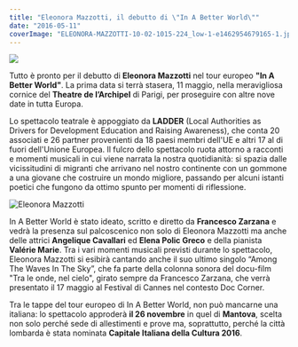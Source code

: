 ```yaml
---
title: "Eleonora Mazzotti, il debutto di \"In A Better World\""
date: "2016-05-11"
coverImage: "ELEONORA-MAZZOTTI-10-02-1015-224_low-1-e1462954679165-1.jpg"
---
```


![](http://tramusicaeparole.com/wp-content/uploads/2016/05/ELEONORA-MAZZOTTI-10-02-1015-224_low-1-e1462954679165-1.jpg)

Tutto è pronto per il debutto di **Eleonora Mazzotti** nel tour europeo **"In A Better World"**. La prima data si terrà stasera, 11 maggio, nella meravigliosa cornice del **Theatre de l’Archipel** di Parigi, per proseguire con altre nove date in tutta Europa.

Lo spettacolo teatrale è appoggiato da **LADDER** (Local Authorities as Drivers for Development Education and Raising Awareness), che conta 20 associati e 26 partner provenienti da 18 paesi membri dell'UE e altri 17 al di fuori dell'Unione Europea. Il fulcro dello spettacolo ruota attorno a racconti e momenti musicali in cui viene narrata la nostra quotidianità: si spazia dalle vicissitudini di migranti che arrivano nel nostro continente con un gommone a una giovane che costruire un mondo migliore, passando per alcuni istanti poetici che fungono da ottimo spunto per momenti di riflessione.

![Eleonora Mazzotti](http://tramusicaeparole.com/wp-content/uploads/2016/05/cast-a-Mantova-1-e1462980284494.jpg)

In A Better World è stato ideato, scritto e diretto da **Francesco Zarzana** e vedrà la presenza sul palcoscenico non solo di Eleonora Mazzotti ma anche delle attrici **Angelique Cavallari** ed **Elena Polic Greco** e della pianista **Valérie Marie**. Tra i vari momenti musicali previsti durante lo spettacolo, Eleonora Mazzotti si esibirà cantando anche il suo ultimo singolo “Among The Waves In The Sky”, che fa parte della colonna sonora del docu-film "Tra le onde, nel cielo", girato sempre da Francesco Zarzana, che verrà presentato il 17 maggio al Festival di Cannes nel contesto Doc Corner.

Tra le tappe del tour europeo di In A Better World, non può mancarne una italiana: lo spettacolo approderà **il 26 novembre** in quel di **Mantova**, scelta non solo perché sede di allestimenti e prove ma, soprattutto, perché la città lombarda è stata nominata **Capitale Italiana della Cultura 2016**.
